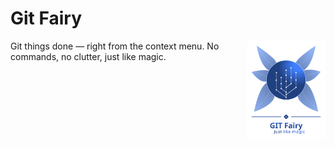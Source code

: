 # Git Fairy

[<img src="./branding/logo-with-label.svg" alt="Git Fairy logo" width="25%" style="float:right"/>](./branding/logo-with-label.svg)
Git things done — right from the context menu. No commands, no clutter, just like magic.
